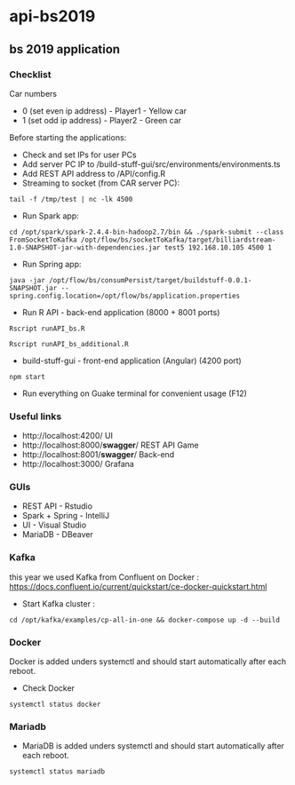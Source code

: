 # api-bs2019

## bs 2019 application

### Checklist

Car numbers
* 0 (set even ip address) - Player1 - Yellow car
* 1 (set odd ip address) - Player2 - Green car

Before starting the applications:

* Check and set IPs for user PCs
* Add server PC IP to /build-stuff-gui/src/environments/environments.ts
* Add REST API address to /API/config.R
* Streaming to socket (from CAR server PC):
```
tail -f /tmp/test | nc -lk 4500
```
* Run Spark app:
```
cd /opt/spark/spark-2.4.4-bin-hadoop2.7/bin && ./spark-submit --class FromSocketToKafka /opt/flow/bs/socketToKafka/target/billiardstream-1.0-SNAPSHOT-jar-with-dependencies.jar test5 192.168.10.105 4500 1
```
* Run Spring app:
```
java -jar /opt/flow/bs/consumPersist/target/buildstuff-0.0.1-SNAPSHOT.jar --spring.config.location=/opt/flow/bs/application.properties
```
* Run R API - back-end application (8000 + 8001 ports)
```
Rscript runAPI_bs.R
```
```
Rscript runAPI_bs_additional.R
```
* build-stuff-gui - front-end application (Angular) (4200 port)
```
npm start
```
* Run everything on Guake terminal for convenient usage (F12)


### Useful links

* http://localhost:4200/ UI
* http://localhost:8000/__swagger__/ REST API Game
* http://localhost:8001/__swagger__/ Back-end
* http://localhost:3000/ Grafana

### GUIs

* REST API - Rstudio
* Spark + Spring - IntelliJ
* UI - Visual Studio
* MariaDB - DBeaver

### Kafka

this year we used Kafka from Confluent on Docker : https://docs.confluent.io/current/quickstart/ce-docker-quickstart.html

* Start Kafka cluster :
```
cd /opt/kafka/examples/cp-all-in-one && docker-compose up -d --build
```

### Docker

Docker is added unders systemctl and should start automatically after each reboot.

* Check Docker
```
systemctl status docker
```

### Mariadb

* MariaDB is added unders systemctl and should start automatically after each reboot.

```
systemctl status mariadb
```

